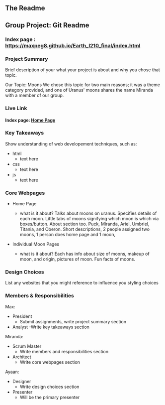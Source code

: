 ## The Readme

## Group Project: Git Readme

### Index page : https://maxpeg8.github.io/Earth_I210_final/index.html

### Project Summary

Brief description of your what your project is about and why you chose that topic.

Our Topic: Moons
We chose this topic for two main reasons; it was a theme category provided, and one of Uranus' moons shares the name Miranda with a member of our group.

### Live Link

#### Index page: [Home Page](https://maxpeg8.github.io/Earth_I210_final/index.html)

### Key Takeaways

Show understanding of web developement techniques, such as:

- html
  - text here
- css
  - text here
- js
  - text here

### Core Webpages

- Home Page

  - what is it about? Talks about moons on uranus. Specifies details of each moon. Little tabs of moons signifying which moon is which via boxes/button. About section too. Puck, Miranda, Ariel, Umbriel, Titania, and Oberon. Short descriptions,
    2 people assigned two moons, 1 person does home page and 1 moon,

- Individual Moon Pages
  - what is it about? Each has info about size of moons, makeup of moon, and origin, pictures of moon. Fun facts of moons.

### Design Choices

List any websites that you might reference to influence you styling choices

### Members & Responsibilities

Max:

- President
  - Submit assignments, write project summary section
- Analyst
  -Write key takeaways section

Miranda:

- Scrum Master
  - Write members and responsibilities section
- Architect
  - Write core webpages section

Ayaan:

- Designer
  - Write design choices section
- Presenter
  - Will be the primary presenter
